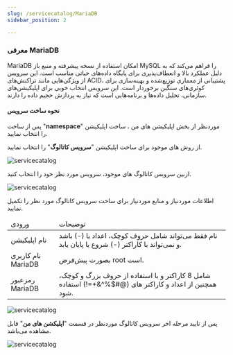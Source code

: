 ```yaml
---
slug: /servicecatalog/MariaDB
sidebar_position: 2

---
```


### معرفی MariaDB 

 MariaDB امکان استفاده از نسخه پیشرفته و منبع باز MySQL را فراهم می‌کند که به دلیل عملکرد بالا و انعطاف‌پذیری برای پایگاه داده‌های حیاتی مناسب است. این سرویس از ویژگی‌هایی مانند تراکنش‌های ACID، پشتیبانی از معماری توزیع‌شده و بهینه‌سازی برای کوئری‌های سنگین برخوردار است. این سرویس انتخاب خوبی برای اپلیکیشن‌های سازمانی، تحلیل داده‌ها و برنامه‌هایی است که نیاز به پردازش حجیم داده را دارند.
 
#### نحوه ساخت سرویس


پس از ساخت "**namespace**" موردنظر از بخش اپلیکیشن های من ، ساخت اپلیکیشن را انتخاب نمایید.

از روش های موجود برای ساخت اپلیکیشن "**سرویس کاتالوگ**" را انتخاب نمایید.

![servicecatalog](/img/servicecatalog/servicecatalog00.png)

ازبین سرویس کاتالوگ های موجود، سرویس مورد نظر خود را انتخاب کنید.

![servicecatalog](/img/servicecatalog/servicecatalog0.png)

اطلاعات موردنیاز و منابع موردنیاز برای ساخت سرویس کاتالوگ مورد نظر را تکمیل نمایید.


<table>
    <thead>
        <tr>
            <td>ورودی</td>
            <td>توضیحات</td>
        </tr>
    </thead>
    <tbody>
        <tr>
            <td>نام اپلیکیشن</td>
            <td>نام فقط می‌تواند شامل حروف کوچک، اعداد یا (-) باشد و نمی‌تواند با کاراکتر (-) شروع یا پایان یابد.</td>
        </tr>
        <tr>
            <td>نام کاربری MariaDB</td>
            <td>بصورت پیش‌فرض root است.</td>
        </tr>
        <tr>
            <td>رمزعبور MariaDB</td>
            <td>شامل 8 کاراکتر و با استفاده از حروف بزرگ و کوچک، همچنین از اعداد و کاراکتر های (@#$%^&+=!) استفاده شود.</td>
        </tr>
    </tbody>
</table>

![servicecatalog](/img/servicecatalog/servicecatalog3.png)

 پس از تایید مرحله اخر سرویس کاتالوگ موردنظر در قسمت "**اپلیکشن های من**" قابل مشاهده می‌باشد.
 
 ![servicecatalog](/img/servicecatalog/servicecatalog4.png)


